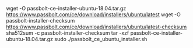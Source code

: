 wget -O passbolt-ce-installer-ubuntu-18.04.tar.gz https://www.passbolt.com/ce/download/installers/ubuntu/latest
wget -O passbolt-installer-checksum https://www.passbolt.com/ce/download/installers/ubuntu/latest-checksum
sha512sum -c passbolt-installer-checksum
tar -xzf passbolt-ce-installer-ubuntu-18.04.tar.gz
sudo ./passbolt_ce_ubuntu_installer.sh
